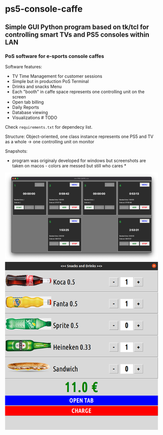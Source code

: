 # ps5-console-caffe

## Simple GUI Python program based on tk/tcl for controlling smart TVs and PS5 consoles within LAN

### PoS software for e-sports console caffes

Software features:
- TV Time Management for customer sessions
- Simple but in production PoS Terminal
- Drinks and snacks Menu
- Each "booth" in caffe space represents one controlling unit on the screen
- Open tab billing
- Daily Reports
- Database viewing
- Visualizations # TODO

Check `requirements.txt` for dependecy list.

Structure:
  Object-oriented, one class instance represents one PS5 and TV as a whole -> one controlling unit on monitor


Snapshots:
* program was originaly developed for windows but screenshots are taken on macos - colors are messed but still who cares *

![PoS Dashboard](images/pos.png) <br>
![Menu](images/menu.png) <br>

